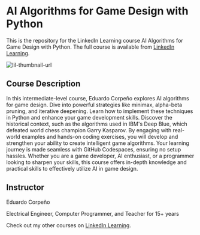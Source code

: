 # AI Algorithms for Game Design with Python
This is the repository for the LinkedIn Learning course AI Algorithms for Game Design with Python. The full course is available from [LinkedIn Learning][lil-course-url].

![lil-thumbnail-url]

## Course Description

In this intermediate-level course, Eduardo Corpeño explores AI algorithms for game design. Dive into powerful strategies like minimax, alpha-beta pruning, and iterative deepening. Learn how to implement these techniques in Python and enhance your game development skills. Discover the historical context, such as the algorithms used in IBM's Deep Blue, which defeated world chess champion Garry Kasparov. By engaging with real-world examples and hands-on coding exercises, you will develop and strengthen your ability to create intelligent game algorithms. Your learning journey is made seamless with GitHub Codespaces, ensuring no setup hassles. Whether you are a game developer, AI enthusiast, or a programmer looking to sharpen your skills, this course offers in-depth knowledge and practical skills to effectively utilize AI in game design.

## Instructor

Eduardo Corpeño

Electrical Engineer, Computer Programmer, and Teacher for 15+ years
                            

Check out my other courses on [LinkedIn Learning](https://www.linkedin.com/learning/instructors/eduardo-corpeno?u=104).

[0]: # (Replace these placeholder URLs with actual course URLs)

[lil-course-url]: https://www.linkedin.com/learning/ai-algorithms-for-game-design-with-python
[lil-thumbnail-url]: https://media.licdn.com/dms/image/v2/D4D0DAQH4bShKGGNQXg/learning-public-crop_675_1200/B4DZU6ZPk9GcAY-/0/1740441451638?e=2147483647&v=beta&t=cRaFvuwqpOmSazGJajDAZsx48kPio2N0bP8ZXNOga4g

